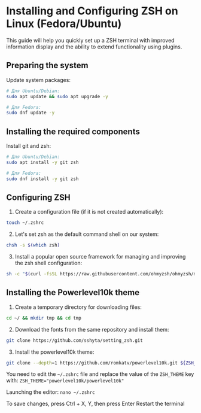 # Installing and Configuring ZSH on Linux (Fedora/Ubuntu)

This guide will help you quickly set up a ZSH terminal with improved information display and the ability to extend functionality using plugins.

## Preparing the system
Update system packages:
```bash
# Для Ubuntu/Debian:
sudo apt update && sudo apt upgrade -y

# Для Fedora:
sudo dnf update -y
```
## Installing the required components
Install git and zsh:
```bash
# Для Ubuntu/Debian:
sudo apt install -y git zsh

# Для Fedora:
sudo dnf install -y git zsh
```

## Configuring ZSH
1. Create a configuration file (if it is not created automatically):
```bash
touch ~/.zshrc
```
2. Let's set zsh as the default command shell on our system:
```bash
chsh -s $(which zsh)
```
3. Install a popular open source framework for managing and improving the zsh shell configuration:
```bash
sh -c "$(curl -fsSL https://raw.githubusercontent.com/ohmyzsh/ohmyzsh/master/tools/install.sh)"
```
## Installing the Powerlevel10k theme
1. Create a temporary directory for downloading files:
```bash
cd ~/ && mkdir tmp && cd tmp
```
2. Download the fonts from the same repository and install them:
```bash
git clone https://github.com/sshyta/setting_zsh.git
```
3. Install the powerlevel10k theme:
```bash
git clone --depth=1 https://github.com/romkatv/powerlevel10k.git ${ZSH_CUSTOM:-$HOME/.oh-my-zsh/custom}/themes/powerlevel10k
```

You need to edit the `~/.zshrc` file and replace the value of the `ZSH_THEME` key with:
`ZSH_THEME="powerlevel10k/powerlevel10k"`

Launching the editor:
`nano ~/.zshrc`

To save changes, press Ctrl + X, Y, then press Enter
Restart the terminal

